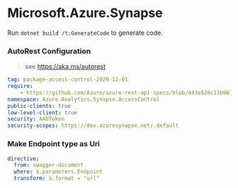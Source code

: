 # Microsoft.Azure.Synapse

Run `dotnet build /t:GenerateCode` to generate code.

### AutoRest Configuration
> see https://aka.ms/autorest

``` yaml
tag: package-access-control-2020-12-01
require:
    - https://github.com/Azure/azure-rest-api-specs/blob/443e528c13b961182901be531fdfc9541555623e/specification/synapse/data-plane/readme.md
namespace: Azure.Analytics.Synapse.AccessControl
public-clients: true
low-level-client: true
security: AADToken
security-scopes: https://dev.azuresynapse.net/.default
```

### Make Endpoint type as Uri

``` yaml
directive:
  from: swagger-document
  where: $.parameters.Endpoint
  transform: $.format = "url"
```
